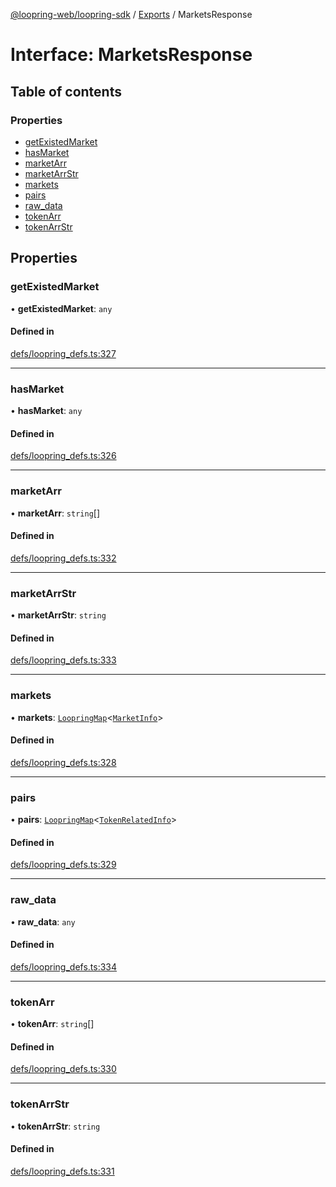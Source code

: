 [@loopring-web/loopring-sdk](../README.md) / [Exports](../modules.md) / MarketsResponse

# Interface: MarketsResponse

## Table of contents

### Properties

- [getExistedMarket](MarketsResponse.md#getexistedmarket)
- [hasMarket](MarketsResponse.md#hasmarket)
- [marketArr](MarketsResponse.md#marketarr)
- [marketArrStr](MarketsResponse.md#marketarrstr)
- [markets](MarketsResponse.md#markets)
- [pairs](MarketsResponse.md#pairs)
- [raw\_data](MarketsResponse.md#raw_data)
- [tokenArr](MarketsResponse.md#tokenarr)
- [tokenArrStr](MarketsResponse.md#tokenarrstr)

## Properties

### getExistedMarket

• **getExistedMarket**: `any`

#### Defined in

[defs/loopring_defs.ts:327](https://github.com/Loopring/loopring_sdk/blob/300ee65/src/defs/loopring_defs.ts#L327)

___

### hasMarket

• **hasMarket**: `any`

#### Defined in

[defs/loopring_defs.ts:326](https://github.com/Loopring/loopring_sdk/blob/300ee65/src/defs/loopring_defs.ts#L326)

___

### marketArr

• **marketArr**: `string`[]

#### Defined in

[defs/loopring_defs.ts:332](https://github.com/Loopring/loopring_sdk/blob/300ee65/src/defs/loopring_defs.ts#L332)

___

### marketArrStr

• **marketArrStr**: `string`

#### Defined in

[defs/loopring_defs.ts:333](https://github.com/Loopring/loopring_sdk/blob/300ee65/src/defs/loopring_defs.ts#L333)

___

### markets

• **markets**: [`LoopringMap`](LoopringMap.md)<[`MarketInfo`](MarketInfo.md)\>

#### Defined in

[defs/loopring_defs.ts:328](https://github.com/Loopring/loopring_sdk/blob/300ee65/src/defs/loopring_defs.ts#L328)

___

### pairs

• **pairs**: [`LoopringMap`](LoopringMap.md)<[`TokenRelatedInfo`](TokenRelatedInfo.md)\>

#### Defined in

[defs/loopring_defs.ts:329](https://github.com/Loopring/loopring_sdk/blob/300ee65/src/defs/loopring_defs.ts#L329)

___

### raw\_data

• **raw\_data**: `any`

#### Defined in

[defs/loopring_defs.ts:334](https://github.com/Loopring/loopring_sdk/blob/300ee65/src/defs/loopring_defs.ts#L334)

___

### tokenArr

• **tokenArr**: `string`[]

#### Defined in

[defs/loopring_defs.ts:330](https://github.com/Loopring/loopring_sdk/blob/300ee65/src/defs/loopring_defs.ts#L330)

___

### tokenArrStr

• **tokenArrStr**: `string`

#### Defined in

[defs/loopring_defs.ts:331](https://github.com/Loopring/loopring_sdk/blob/300ee65/src/defs/loopring_defs.ts#L331)
